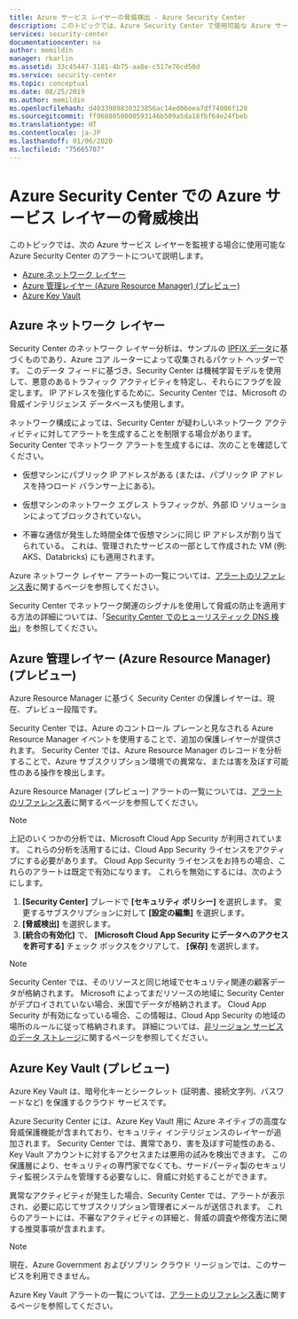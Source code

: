 ```yaml
---
title: Azure サービス レイヤーの脅威検出 - Azure Security Center
description: このトピックでは、Azure Security Center で使用可能な Azure サービス レイヤーのアラートについて説明します。
services: security-center
documentationcenter: na
author: memildin
manager: rkarlin
ms.assetid: 33c45447-3181-4b75-aa8e-c517e76cd50d
ms.service: security-center
ms.topic: conceptual
ms.date: 08/25/2019
ms.author: memildin
ms.openlocfilehash: d4033989830323856ac14ed06eea7df74806f128
ms.sourcegitcommit: ff9688050000593146b509a5da18fbf64e24fbeb
ms.translationtype: HT
ms.contentlocale: ja-JP
ms.lasthandoff: 01/06/2020
ms.locfileid: "75665707"
---
```

# <a name="threat-detection-for-the-azure-service-layer-in-azure-security-center"></a>Azure Security Center での Azure サービス レイヤーの脅威検出

このトピックでは、次の Azure サービス レイヤーを監視する場合に使用可能な Azure Security Center のアラートについて説明します。

* [Azure ネットワーク レイヤー](#network-layer)
* [Azure 管理レイヤー (Azure Resource Manager) (プレビュー)](#management-layer)
* [Azure Key Vault](#azure-keyvault)

## Azure ネットワーク レイヤー<a name="network-layer"></a>

Security Center のネットワーク レイヤー分析は、サンプルの [IPFIX データ](https://en.wikipedia.org/wiki/IP_Flow_Information_Export)に基づくものであり、Azure コア ルーターによって収集されるパケット ヘッダーです。 このデータ フィードに基づき、Security Center は機械学習モデルを使用して、悪意のあるトラフィック アクティビティを特定し、それらにフラグを設定します。 IP アドレスを強化するために、Security Center では、Microsoft の脅威インテリジェンス データベースも使用します。

ネットワーク構成によっては、Security Center が疑わしいネットワーク アクティビティに対してアラートを生成することを制限する場合があります。 Security Center でネットワーク アラートを生成するには、次のことを確認してください。

- 仮想マシンにパブリック IP アドレスがある (または、パブリック IP アドレスを持つロード バランサー上にある)。

- 仮想マシンのネットワーク エグレス トラフィックが、外部 ID ソリューションによってブロックされていない。

- 不審な通信が発生した時間全体で仮想マシンに同じ IP アドレスが割り当てられている。 これは、管理されたサービスの一部として作成された VM (例: AKS、Databricks) にも適用されます。

Azure ネットワーク レイヤー アラートの一覧については、[アラートのリファレンス表](alerts-reference.md#alerts-azurenetlayer)に関するページを参照してください。

Security Center でネットワーク関連のシグナルを使用して脅威の防止を適用する方法の詳細については、「[Security Center でのヒューリスティック DNS 検出](https://azure.microsoft.com/blog/heuristic-dns-detections-in-azure-security-center/)」を参照してください。


## Azure 管理レイヤー (Azure Resource Manager) (プレビュー)<a name ="management-layer"></a>

Azure Resource Manager に基づく Security Center の保護レイヤーは、現在、プレビュー段階です。

Security Center では、Azure のコントロール プレーンと見なされる Azure Resource Manager イベントを使用することで、追加の保護レイヤーが提供されます。 Security Center では、Azure Resource Manager のレコードを分析することで、Azure サブスクリプション環境での異常な、または害を及ぼす可能性のある操作を検出します。

Azure Resource Manager (プレビュー) アラートの一覧については、[アラートのリファレンス表](alerts-reference.md#alerts-azureresourceman)に関するページを参照してください。



>[!NOTE]
> 上記のいくつかの分析では、Microsoft Cloud App Security が利用されています。 これらの分析を活用するには、Cloud App Security ライセンスをアクティブにする必要があります。 Cloud App Security ライセンスをお持ちの場合、これらのアラートは既定で有効になります。 これらを無効にするには、次のようにします。
>
> 1. **[Security Center]** ブレードで **[セキュリティ ポリシー]** を選択します。 変更するサブスクリプションに対して **[設定の編集]** を選択します。
> 2. **[脅威検出]** を選択します。
> 3. **[統合の有効化]** で、 **[Microsoft Cloud App Security にデータへのアクセスを許可する]** チェック ボックスをクリアして、 **[保存]** を選択します。

>[!NOTE]
>Security Center では、そのリソースと同じ地域でセキュリティ関連の顧客データが格納されます。 Microsoft によってまだリソースの地域に Security Center がデプロイされていない場合、米国でデータが格納されます。 Cloud App Security が有効になっている場合、この情報は、Cloud App Security の地域の場所のルールに従って格納されます。 詳細については、[非リージョン サービスのデータ ストレージ](https://azuredatacentermap.azurewebsites.net/)に関するページを参照してください。

## Azure Key Vault (プレビュー)<a name="azure-keyvault"></a>

Azure Key Vault は、暗号化キーとシークレット (証明書、接続文字列、パスワードなど) を保護するクラウド サービスです。 

Azure Security Center には、Azure Key Vault 用に Azure ネイティブの高度な脅威保護機能が含まれており、セキュリティ インテリジェンスのレイヤーが追加されます。 Security Center では、異常であり、害を及ぼす可能性のある、Key Vault アカウントに対するアクセスまたは悪用の試みを検出できます。 この保護層により、セキュリティの専門家でなくても、サードパーティ製のセキュリティ監視システムを管理する必要なしに、脅威に対処することができます。  

異常なアクティビティが発生した場合、Security Center では、アラートが表示され、必要に応じてサブスクリプション管理者にメールが送信されます。 これらのアラートには、不審なアクティビティの詳細と、脅威の調査や修復方法に関する推奨事項が含まれます。 

> [!NOTE]
> 現在、Azure Government およびソブリン クラウド リージョンでは、このサービスを利用できません。

Azure Key Vault アラートの一覧については、[アラートのリファレンス表](alerts-reference.md#alerts-azurekv)に関するページを参照してください。
